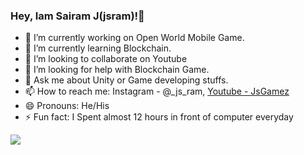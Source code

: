 ### Hey, Iam Sairam J(jsram)!👋



- 🔭 I’m currently working on Open World Mobile Game.
- 🌱 I’m currently learning Blockchain.
- 👯 I’m looking to collaborate on Youtube
- 🤔 I’m looking for help with Blockchain Game.
- 💬 Ask me about Unity or Game developing stuffs.
- 📫 How to reach me: Instagram - @_js_ram, [Youtube - JsGamez](https://www.youtube.com/@jsgamez7u7/featured)
- 😄 Pronouns: He/His
- ⚡ Fun fact: I Spent almost 12 hours in front of computer everyday

<img src="https://github-readme-stats.vercel.app/api?username=jsram7u7&&show_icons=true&title_color=ffffff&icon_color=bb2acf&text_color=daf7dc&bg_color=151515">
